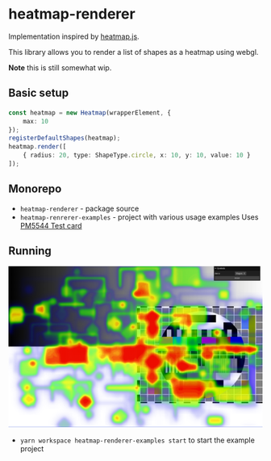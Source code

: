 # heatmap-renderer

Implementation inspired by [heatmap.js](https://github.com/pa7/heatmap.js).

This library allows you to render a list of shapes as a heatmap using webgl.

__Note__ this is still somewhat wip.

## Basic setup

```ts
const heatmap = new Heatmap(wrapperElement, {
    max: 10
});
registerDefaultShapes(heatmap);
heatmap.render([
    { radius: 20, type: ShapeType.circle, x: 10, y: 10, value: 10 }
]);
```

## Monorepo

- `heatmap-renderer` - package source
- `heatmap-renrerer-examples` - project with various usage examples
  Uses [PM5544 Test card](https://en.wikipedia.org/wiki/Test_card#/media/File:Philips_PM5544.svg)

## Running

![example with many shapes](./docs/sample.png)

- `yarn workspace heatmap-renderer-examples start` to start the example project